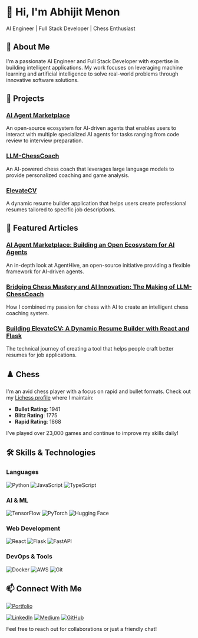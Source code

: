 
# 👋 Hi, I'm Abhijit Menon

AI Engineer | Full Stack Developer | Chess Enthusiast

## 🧠 About Me

I'm a passionate AI Engineer and Full Stack Developer with expertise in building intelligent applications. My work focuses on leveraging machine learning and artificial intelligence to solve real-world problems through innovative software solutions.

## 🚀 Projects

### [AI Agent Marketplace](https://github.com/akmenon1996/ai-agent-marketplace)
An open-source ecosystem for AI-driven agents that enables users to interact with multiple specialized AI agents for tasks ranging from code review to interview preparation.

### [LLM-ChessCoach](https://github.com/akmenon1996/LLM-ChessCoach)
An AI-powered chess coach that leverages large language models to provide personalized coaching and game analysis.

### [ElevateCV](https://github.com/akmenon1996/ElevateCV)
A dynamic resume builder application that helps users create professional resumes tailored to specific job descriptions.



## 📝 Featured Articles

### [AI Agent Marketplace: Building an Open Ecosystem for AI Agents](https://blog.stackademic.com/ai-agent-marketplace-building-an-open-ecosystem-for-ai-agents-2e6db0ba1746)
An in-depth look at AgentHive, an open-source initiative providing a flexible framework for AI-driven agents.

### [Bridging Chess Mastery and AI Innovation: The Making of LLM-ChessCoach](https://blog.stackademic.com/bridging-chess-mastery-and-ai-innovation-the-making-of-llm-chesscoach-f4aedc72df70)
How I combined my passion for chess with AI to create an intelligent chess coaching system.

### [Building ElevateCV: A Dynamic Resume Builder with React and Flask](https://blog.stackademic.com/building-elevatecv-a-dynamic-resume-builder-with-react-and-flask-b19a3dd2ae65)
The technical journey of creating a tool that helps people craft better resumes for job applications.

## ♟️ Chess

I'm an avid chess player with a focus on rapid and bullet formats. Check out my [Lichess profile](https://lichess.org/@/abhikmenom) where I maintain:

- **Bullet Rating**: 1941
- **Blitz Rating**: 1775
- **Rapid Rating**: 1868

I've played over 23,000 games and continue to improve my skills daily!

## 🛠️ Skills & Technologies

### Languages
![Python](https://img.shields.io/badge/-Python-3776AB?style=flat-square&logo=python&logoColor=white)
![JavaScript](https://img.shields.io/badge/-JavaScript-F7DF1E?style=flat-square&logo=javascript&logoColor=black)
![TypeScript](https://img.shields.io/badge/-TypeScript-3178C6?style=flat-square&logo=typescript&logoColor=white)

### AI & ML
![TensorFlow](https://img.shields.io/badge/-TensorFlow-FF6F00?style=flat-square&logo=tensorflow&logoColor=white)
![PyTorch](https://img.shields.io/badge/-PyTorch-EE4C2C?style=flat-square&logo=pytorch&logoColor=white)
![Hugging Face](https://img.shields.io/badge/-Hugging%20Face-FFD21E?style=flat-square&logo=huggingface&logoColor=black)

### Web Development
![React](https://img.shields.io/badge/-React-61DAFB?style=flat-square&logo=react&logoColor=black)
![Flask](https://img.shields.io/badge/-Flask-000000?style=flat-square&logo=flask&logoColor=white)
![FastAPI](https://img.shields.io/badge/-FastAPI-009688?style=flat-square&logo=fastapi&logoColor=white)

### DevOps & Tools
![Docker](https://img.shields.io/badge/-Docker-2496ED?style=flat-square&logo=docker&logoColor=white)
![AWS](https://img.shields.io/badge/-AWS-232F3E?style=flat-square&logo=amazon-aws&logoColor=white)
![Git](https://img.shields.io/badge/-Git-F05032?style=flat-square&logo=git&logoColor=white)

## 📫 Connect With Me
[![Portfolio](https://img.shields.io/badge/-Portfolio-000000?style=flat-square&logo=react&logoColor=white)](https://abhijitkmenon.info)

[![LinkedIn](https://img.shields.io/badge/-LinkedIn-0A66C2?style=flat-square&logo=linkedin&logoColor=white)](https://www.linkedin.com/in/abhijit-menon/)
[![Medium](https://img.shields.io/badge/-Medium-12100E?style=flat-square&logo=medium&logoColor=white)](https://medium.com/@menon.ab)
[![GitHub](https://img.shields.io/badge/-GitHub-181717?style=flat-square&logo=github&logoColor=white)](https://github.com/akmenon1996)

Feel free to reach out for collaborations or just a friendly chat!
